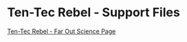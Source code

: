 

# Ten-Tec Rebel - Support Files

[Ten-Tec Rebel - Far Out Science Page](https://faroutscience.com/pmwiki.php/Main/Ten-TecRebel)
